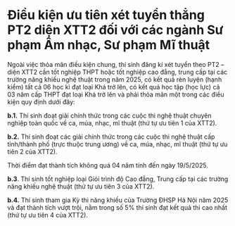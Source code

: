 # Điều kiện ưu tiên xét tuyển thẳng PT2 diện XTT2 đối với các ngành Sư phạm Âm nhạc, Sư phạm Mĩ thuật

Ngoài việc thỏa mãn điều kiện chung, thí sinh đăng kí xét tuyển theo PT2 – diện XTT2 cần tốt nghiệp THPT hoặc tốt nghiệp cao đẳng, trung cấp tại các trường năng khiếu nghệ thuật trong năm 2025, có kết quả rèn luyện (hạnh kiểm) tất cả 06 học kì đạt loại Khá trở lên, có  kết quả học tập (học lực) cả 03 năm cấp THPT đạt loại Khá trở lên và phải thỏa mãn một trong các điều kiện quy định dưới đây:

**b.1.** Thí sinh đoạt giải chính thức trong các cuộc thi nghệ thuật chuyên nghiệp toàn quốc về ca, múa, nhạc, mĩ thuật (thứ tự ưu tiên 1 của XTT2).

**b.2.** Thí sinh đoạt các giải chính thức trong các cuộc thi nghệ thuật cấp tỉnh/thành phố (trực thuộc trung ương) về ca, múa, nhạc, mĩ thuật (thứ tự ưu tiên 2 của XTT2).

Thời điểm đạt thành tích không quá 04 năm tính đến ngày 19/5/2025.

**b.3**. Thí sinh tốt nghiệp loại Giỏi trình độ Cao đẳng, Trung cấp tại các trường năng khiếu nghệ thuật (thứ tự ưu tiên 3 của XTT2).

**b.4.** Thí sinh tham gia Kỳ thi năng khiếu của Trường ĐHSP Hà Nội năm 2025 và đạt thành tích vượt trội, nằm trong số 5% thí sinh đạt kết quả thi cao nhất (thứ tự ưu tiên 4 của XTT2).